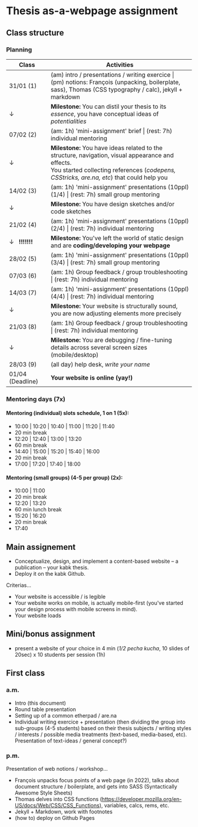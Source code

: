 # Thesis as-a-webpage assignment

## Class structure

### Planning

| Class  | Activities|
| -------- | ---------------------|
| 31/01 (1) | (am) intro / presentations / writing exercice \| <br> (pm) notions: François (unpacking, boilerplate, sass), Thomas (CSS typography / calc), jekyll + markdown |
| ↓ | **Milestone:** You can distil your thesis to its *essence*, you have conceptual ideas of *potentialities*|
| 07/02 (2) | (am: 1h) 'mini-assignment' brief \| (rest: 7h) individual mentoring |
| ↓ | **Milestone:** You have ideas related to the structure, navigation, visual appearance and effects. <br> You started collecting references (*codepens, CSStricks, are.na, etc*) that could help you |
| 14/02 (3) | (am: 1h) 'mini-assignment' presentations (10ppl) (1/4) \| (rest: 7h) small group mentoring |
| ↓ | **Milestone:** You have design sketches and/or code sketches |
| 21/02 (4) | (am: 1h) 'mini-assignment' presentations (10ppl) (2/4) \| (rest: 7h) individual mentoring |
| ↓ &nbsp; **!!!!!!!** | **Milestone:** You've left the world of static design and are **coding/developing your webpage** |
| 28/02 (5) | (am: 1h) 'mini-assignment' presentations (10ppl) (3/4) \| (rest: 7h) small group mentoring |
| 07/03 (6) | (am: 1h) Group feedback / group troubleshooting \| (rest: 7h) individual mentoring |
| 14/03 (7) | (am: 1h) 'mini-assignment' presentations (10ppl) (4/4) \| (rest: 7h) individual mentoring |
| ↓ | **Milestone:** Your website is structurally sound, you are now adjusting elements more precisely |
| 21/03 (8) | (am: 1h) Group feedback / group troubleshooting \| (rest: 7h) individual mentoring |
| ↓ | **Milestone:** You are debugging / fine-tuning details across several screen sizes (mobile/desktop) |
| 28/03 (9) | (all day) help desk, *write your name* |
| 01/04 (Deadline) | **Your website is online (yay!)** |

### Mentoring days (7x)

#### Mentoring (individual) slots schedule, 1 on 1 (5x):

- 10:00  |  10:20 | 10:40 | 11:00 | 11:20 | 11:40
- 20 min break
- 12:20 | 12:40 | 13:00 | 13:20
- 60 min break
- 14:40 | 15:00 | 15:20 | 15:40 | 16:00
- 20 min break
- 17:00 | 17:20 | 17:40 | 18:00

#### Mentoring (small groups) (4-5 per group) (2x):

- 10:00 | 11:00
- 20 min break
- 12:20 | 13:20
- 60 min lunch break
- 15:20 | 16:20
- 20 min break
- 17:40

## Main assignement

- Conceptualize, design, and implement a content-based website &ndash; a publication &ndash; your kabk thesis.
- Deploy it on the kabk Github.

Criterias...

- Your website is accessible / is legible
- Your website works on mobile, is actually mobile-first (you've started your design process with mobile screens in mind).
- Your website loads 

## Mini/bonus assignment

- present a website of your choice in 4 min (*1/2 pecha kucha*, 10 slides of 20sec) x 10 students per session (1h)

## First class

### a.m.

- Intro (this document)
- Round table presentation
- Setting up of a common etherpad / are.na
- Individual writing exercice + presentation (then dividing the group into sub-groups (4-5 students) based on their thesis subjects / writing styles / interests / possible media treatments (text-based, media-based, etc). Presentation of text-ideas / general concept?)

### p.m.

Presentation of web notions / workshop...

- François unpacks focus points of a web page (in 2022), talks about document structure / boilerplate, and gets into SASS (Syntactically Awesome Style Sheets)
- Thomas delves into CSS functions (https://developer.mozilla.org/en-US/docs/Web/CSS/CSS_Functions), variables, calcs, rems, etc.
- Jekyll + Markdown, work with footnotes
- (how to) deploy on Github Pages
